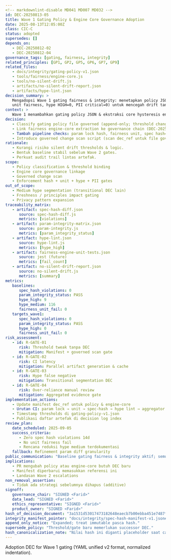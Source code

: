 ```yaml
---
<!-- markdownlint-disable MD041 MD007 MD032 -->
id: DEC-20250813-05
title: Wave 1 Gating Policy & Engine Core Governance Adoption
date: 2025-08-13T12:05:00Z
class: CIC-C
status: adopted
supersedes: []
depends_on:
   - DEC-20250812-02
   - DEC-20250812-04
governance_tags: [gating, fairness, integrity]
related_principles: [GP1, GP2, GP5, GP6, GP7, GP9]
related_files:
   - docs/integrity/gating-policy-v1.json
   - tools/fairness/engine-core.js
   - tools/no-silent-drift.js
   - artifacts/no-silent-drift-report.json
   - artifacts/hype-lint.json
decision_summary: >
   Mengadopsi Wave 1 gating fairness & integrity: menetapkan policy JSON & core engine governed + verifikasi otomatis (spec hash, param lock,
   unit fairness, hype HIGH=0, PII critical=0) untuk mencegah drift tanpa audit.
context: >
   Wave 1 menambahkan gating policy JSON & ekstraksi core hysteresis engine; keduanya perlu governance agar perubahan threshold / logic tersign-off.
decision:
   - Classify gating policy file governed (append-only; threshold change => DEC baru referensi id ini).
   - Link fairness engine-core extraction ke governance chain (DEC-20250812-02 + DEC ini).
   - Tambah pipeline checks: param lock hash, fairness unit, spec hash=0 violation, hype HIGH=0, PII critical=0.
   - Introduce governed change scan script (scan dec_ref untuk file governed).
rationale:
   - Kurangi risiko silent drift thresholds & logic.
   - Bentuk baseline stabil sebelum Wave 2 gates.
   - Perkuat audit trail lintas artefak.
scope:
   - Policy classification & threshold binding
   - Engine core governance linkage
   - Governed change scan
   - Enforcement hash + unit + hype + PII gates
out_of_scope:
   - Medium hype segmentation (transitional DEC lain)
   - Freshness / principles impact gating
   - Privacy pattern expansion
traceability_matrix:
   - artifact: spec-hash-diff.json
      source: spec-hash-diff.js
      metrics: [violations]
   - artifact: param-integrity-matrix.json
      source: param-integrity.js
      metrics: [param_integrity_status]
   - artifact: hype-lint.json
      source: hype-lint.js
      metrics: [hype_high]
   - artifact: fairness-engine-unit-tests.json
      source: jest (future)
      metrics: [fail_count]
   - artifact: no-silent-drift-report.json
      source: no-silent-drift.js
      metrics: [summary]
metrics:
   baselines:
      spec_hash_violations: 0
      param_integrity_status: PASS
      hype_high: 9
      hype_medium: 116
      fairness_unit_fail: 0
   targets_wave1:
      spec_hash_violations: 0
      param_integrity_status: PASS
      hype_high: 0
      fairness_unit_fail: 0
risk_assessment:
   - id: R-GATE-01
      risk: Threshold tweak tanpa DEC
      mitigation: Manifest + governed scan gate
   - id: R-GATE-02
      risk: CI latency
      mitigation: Parallel artifact generation & cache
   - id: R-GATE-03
      risk: Hype false negative
      mitigation: Transitional segmentation DEC
   - id: R-GATE-04
      risk: Over-reliance manual review
      mitigation: Aggregated evidence gate
implementation_actions:
   - Update manifest dec_ref untuk policy & engine-core
   - Urutan CI: param lock → unit → spec-hash → hype lint → aggregator
   - Timestamp thresholds di gating-policy-v1.json
   - Publikasi daftar artefak di decision log index
review_plan:
   date_scheduled: 2025-09-05
   success_criteria:
      - Zero spec hash violations 14d
      - No unit fairness fail
      - Rencana reduksi hype medium terdokumentasi
   fallback: Refinement param diff granularity
public_communication: "Baseline gating fairness & integrity aktif; semua perubahan threshold/core logic wajib DEC & lulus bukti otomatis."
implications:
   - PR mengubah policy atau engine-core butuh DEC baru
   - Manifest diperbarui memasukkan referensi ini
   - Landasan Wave 2 escalations
non_removal_assertion:
   - Tidak ada strategi sebelumnya dihapus (additive)
signoff:
   governance_chair: "SIGNED <Farid>"
   data_lead: "SIGNED <Farid>"
   ethics_representative: "SIGNED <Farid>"
   product_owner: "SIGNED <Farid>"
hash_of_decision_document: "3a1531d53017473182648eaecb7b00ebba451e7487f591d141c12493b8651ae4"
integrity_manifest_pointer: "docs/integrity/spec-hash-manifest-v1.json#files[path=docs/governance/dec/DEC-20250813-05-gating-policy-wave1-adoption.md]"
append_only_notice: "Expanded; treat immutable pasca hash."
supersede_policy: "Threshold/gate baru memerlukan successor DEC."
hash_canonicalization_note: "Nilai hash ini diganti placeholder saat canonicalization."
---
```

Adoption DEC for Wave 1 gating (YAML unified v2 format, normalized indentation).

